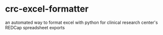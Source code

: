 # crc-excel-formatter
an automated way to format excel with python for clinical research center's REDCap spreadsheet exports
